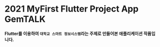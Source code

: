 # 2021 MyFirst Flutter Project App GemTALK

#### Flutter를 이용하여 `대학교 스마트 정보시스템`라는 주제로 만들어본 애플리케이션 작품입니다.


